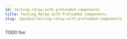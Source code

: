 ```yaml
---
id: testing-relay-with-preloaded-components
title: Testing Relay with Preloaded Components
slug: /guides/testing-relay-with-preloaded-components
---
```

TODO foo
